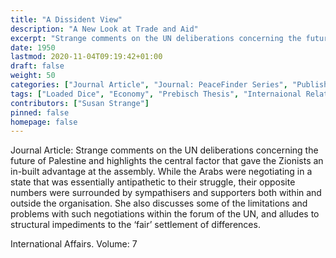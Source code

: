 ```yaml
---
title: "A Dissident View"
description: "A New Look at Trade and Aid"
excerpt: "Strange comments on the UN deliberations concerning the future of Palestine and highlights the central factor that gave the Zionists an in-built advantage at the assembly. While the Arabs were negotiating in a state that was essentially antipathetic to their struggle, their opposite numbers were surrounded by sympathisers and supporters both within and outside the organisation. She also discusses some of the limitations and problems with such negotiations within the forum of the UN, and alludes to structural impediments to the ‘fair’ settlement of differences."
date: 1950
lastmod: 2020-11-04T09:19:42+01:00
draft: false
weight: 50
categories: ["Journal Article", "Journal: PeaceFinder Series", "Publisher: United Nations Association"]
tags: ["Loaded Dice", "Economy", "Prebisch Thesis", "Internaional Relations"]
contributors: ["Susan Strange"]
pinned: false
homepage: false
---
```


Journal Article: Strange comments on the UN deliberations concerning the future of Palestine and highlights the central factor that gave the Zionists an in-built advantage at the assembly. While the Arabs were negotiating in a state that was essentially antipathetic to their struggle, their opposite numbers were surrounded by sympathisers and supporters both within and outside the organisation. She also discusses some of the limitations and problems with such negotiations within the forum of the UN, and alludes to structural impediments to the ‘fair’ settlement of differences.

International Affairs. Volume: 7